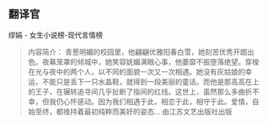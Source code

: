 ## 翻译官

缪娟  -  女生小说榜-现代言情榜

> 内容简介：  青葱明媚的校园里，他翩翩优雅阳春白雪，她刻苦优秀开朗出色。夜幕笼罩的倾城中，她笑容妩媚满眼心事，他萎靡不振堕落绝望。穿梭在光与夜中的两个人，以不同的面貌一次又一次相遇。她没有灰姑娘的幸运，不能只是丢下一只水晶鞋，就得到一段美丽的童话。而他是那高高在上的王子，在辗转追寻间几乎扯断了指间的红线。这世上，虽然那么多曲折不幸，但我仍心怀感动。因为我们相遇于此，相恋于此，相守于此。爱情，自始至终，都维持着最初纯粹而美好的姿态… 由江苏文艺出版社出版
